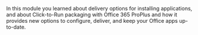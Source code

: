 In this module you learned about delivery options for installing applications, and about Click-to-Run packaging with Office 365 ProPlus and how it provides new options to configure, deliver, and keep your Office apps up-to-date.